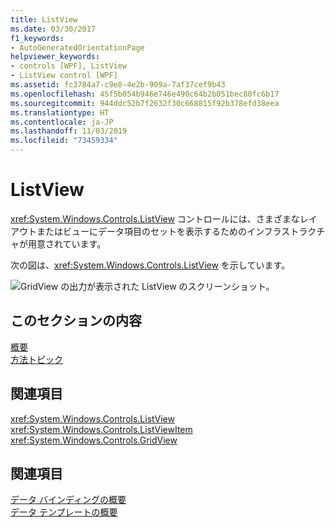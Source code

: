 ```yaml
---
title: ListView
ms.date: 03/30/2017
f1_keywords:
- AutoGeneratedOrientationPage
helpviewer_keywords:
- controls [WPF], ListView
- ListView control [WPF]
ms.assetid: fc3784a7-c9e8-4e2b-909a-7af37cef9b43
ms.openlocfilehash: 45f5b054b946e746e490c64b2b051bec80fc6b17
ms.sourcegitcommit: 944ddc52b7f2632f30c668815f92b378efd38eea
ms.translationtype: HT
ms.contentlocale: ja-JP
ms.lasthandoff: 11/03/2019
ms.locfileid: "73459334"
---
```

# <a name="listview"></a>ListView
<xref:System.Windows.Controls.ListView> コントロールには、さまざまなレイアウトまたはビューにデータ項目のセットを表示するためのインフラストラクチャが用意されています。  
  
 次の図は、<xref:System.Windows.Controls.ListView> を示しています。  
  
 ![GridView の出力が表示された ListView のスクリーンショット。](./media/gridview-overview/listview-gridview-output.jpg)  
  
## <a name="in-this-section"></a>このセクションの内容  
 [概要](listview-overviews.md)  
 [方法トピック](listview-how-to-topics.md)  
  
## <a name="reference"></a>関連項目  
 <xref:System.Windows.Controls.ListView>  
  <xref:System.Windows.Controls.ListViewItem>  
  <xref:System.Windows.Controls.GridView>  
  
## <a name="related-sections"></a>関連項目  
 [データ バインディングの概要](../../../desktop-wpf/data/data-binding-overview.md)  
  [データ テンプレートの概要](../data/data-templating-overview.md)
